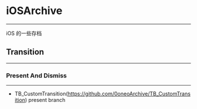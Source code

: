 # iOSArchive
---

iOS 的一些存档

## Transition
----

### Present And Dismiss
----
* TB_CustomTransition(https://github.com/0oneoArchive/TB_CustomTransition) present branch
